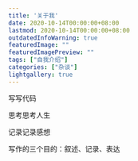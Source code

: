 ```yaml
---
title: '关于我'
date: 2020-10-14T00:00:00+08:00
lastmod: 2020-10-14T00:00:00+08:00
outdatedInfoWarning: true
featuredImage: ""
featuredImagePreview: ""
tags: ["自我介绍"]
categories: ["杂谈"]
lightgallery: true
---
```


写写代码

思考思考人生

记录记录感想

写作的三个目的：叙述、记录、表达
